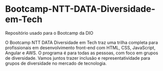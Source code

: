 # Bootcamp-NTT-DATA-Diversidade-em-Tech
Repositório usado para o Bootcamp da DIO


O Bootcamp NTT DATA Diversidade em Tech traz uma trilha completa para profissionais em desenvolvimento front-end com HTML, CSS, JavaScript, Angular e AWS. O programa é para todas as pessoas, com foco em grupos de diversidade. Vamos juntos trazer inclusão e representatividade para grupos de diversidade no mercado de tecnologia.


